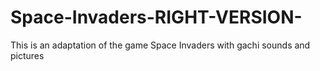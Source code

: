 # Space-Invaders-RIGHT-VERSION-
This is an adaptation of the game Space Invaders with gachi sounds and pictures
